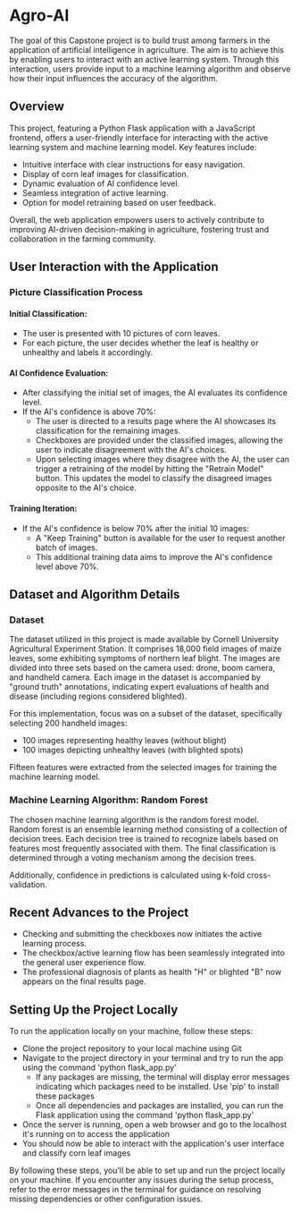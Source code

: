 # Agro-AI
The goal of this Capstone project is to build trust among farmers in the application of artificial intelligence in agriculture. The aim is to achieve this by enabling users to interact with an active learning system. Through this interaction, users provide input to a machine learning algorithm and observe how their input influences the accuracy of the algorithm.

## Overview
This project, featuring a Python Flask application with a JavaScript frontend, offers a user-friendly interface for interacting with the active learning system and machine learning model. Key features include:
- Intuitive interface with clear instructions for easy navigation.
- Display of corn leaf images for classification.
- Dynamic evaluation of AI confidence level.
- Seamless integration of active learning.
- Option for model retraining based on user feedback.

Overall, the web application empowers users to actively contribute to improving AI-driven decision-making in agriculture, fostering trust and collaboration in the farming community.

## User Interaction with the Application
### Picture Classification Process
#### Initial Classification:
- The user is presented with 10 pictures of corn leaves.
- For each picture, the user decides whether the leaf is healthy or unhealthy and labels it accordingly.
  
#### AI Confidence Evaluation:
- After classifying the initial set of images, the AI evaluates its confidence level.
- If the AI's confidence is above 70%:
  - The user is directed to a results page where the AI showcases its classification for the remaining images.
  - Checkboxes are provided under the classified images, allowing the user to indicate disagreement with the AI's choices.
  - Upon selecting images where they disagree with the AI, the user can trigger a retraining of the model by hitting the "Retrain Model" button. This updates the model to classify the disagreed images opposite to the AI's choice.

#### Training Iteration:
- If the AI's confidence is below 70% after the initial 10 images:
  - A "Keep Training" button is available for the user to request another batch of images.
  - This additional training data aims to improve the AI's confidence level above 70%.

## Dataset and Algorithm Details
### Dataset
The dataset utilized in this project is made available by Cornell University Agricultural Experiment Station. It comprises 18,000 field images of maize leaves, some exhibiting symptoms of northern leaf blight. The images are divided into three sets based on the camera used: drone, boom camera, and handheld camera. Each image in the dataset is accompanied by "ground truth" annotations, indicating expert evaluations of health and disease (including regions considered blighted).

For this implementation, focus was on a subset of the dataset, specifically selecting 200 handheld images:
- 100 images representing healthy leaves (without blight)
- 100 images depicting unhealthy leaves (with blighted spots)

Fifteen features were extracted from the selected images for training the machine learning model.

### Machine Learning Algorithm: Random Forest
The chosen machine learning algorithm is the random forest model. Random forest is an ensemble learning method consisting of a collection of decision trees. Each decision tree is trained to recognize labels based on features most frequently associated with them. The final classification is determined through a voting mechanism among the decision trees.

Additionally, confidence in predictions is calculated using k-fold cross-validation.

## Recent Advances to the Project 
- Checking and submitting the checkboxes now initiates the active learning process.
- The checkbox/active learning flow has been seamlessly integrated into the general user experience flow.
- The professional diagnosis of plants as health "H" or blighted "B" now appears on the final results page.

## Setting Up the Project Locally
To run the application locally on your machine, follow these steps:
- Clone the project repository to your local machine using Git
- Navigate to the project directory in your terminal and try to run the app using the command 'python flask_app.py'
	- If any packages are missing, the terminal will display error messages indicating which packages need to be installed. Use 'pip' to install these packages
	- Once all dependencies and packages are installed, you can run the Flask application using the command 'python flask_app.py'
- Once the server is running, open a web browser and go to the localhost it's running on to access the application
- You should now be able to interact with the application's user interface and classify corn leaf images

By following these steps, you'll be able to set up and run the project locally on your machine. If you encounter any issues during the setup process, refer to the error messages in the terminal for guidance on resolving missing dependencies or other configuration issues.

